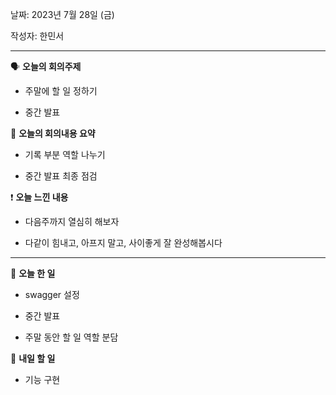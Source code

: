 날짜: 2023년 7월 28일 (금)

작성자: 한민서

---

<aside>

🗣 **오늘의 회의주제**

</aside>

- 주말에 할 일 정하기

- 중간 발표


<aside>

🎢 **오늘의 회의내용 요약**

</aside>

- 기록 부분 역할 나누기

- 중간 발표 최종 점검

<aside>

❗ **오늘 느낀 내용**

</aside>

- 다음주까지 열심히 해보자

- 다같이 힘내고, 아프지 말고, 사이좋게 잘 완성해봅시다


---

<aside>

🎵 **오늘 한 일**

</aside>

- swagger 설정

- 중간 발표

- 주말 동안 할 일 역할 분담

<aside>

🥊 **내일 할 일**

- 기능 구현

</aside>